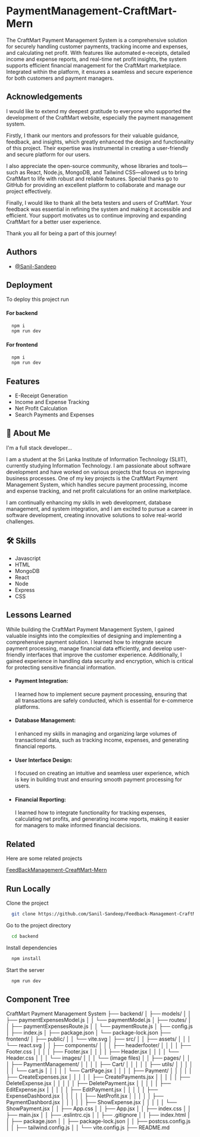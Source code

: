 
# PaymentManagement-CraftMart-Mern

The CraftMart Payment Management System is a comprehensive solution for securely handling customer payments, tracking income and expenses, and calculating net profit. With features like automated e-receipts, detailed income and expense reports, and real-time net profit insights, the system supports efficient financial management for the CraftMart marketplace. Integrated within the platform, it ensures a seamless and secure experience for both customers and payment managers.


## Acknowledgements

I would like to extend my deepest gratitude to everyone who supported the development of the CraftMart website, especially the payment management system.

Firstly, I thank our mentors and professors for their valuable guidance, feedback, and insights, which greatly enhanced the design and functionality of this project. Their expertise was instrumental in creating a user-friendly and secure platform for our users.

I also appreciate the open-source community, whose libraries and tools—such as React, Node.js, MongoDB, and Tailwind CSS—allowed us to bring CraftMart to life with robust and reliable features. Special thanks go to GitHub for providing an excellent platform to collaborate and manage our project effectively.

Finally, I would like to thank all the beta testers and users of CraftMart. Your feedback was essential in refining the system and making it accessible and efficient. Your support motivates us to continue improving and expanding CraftMart for a better user experience.

Thank you all for being a part of this journey!

## Authors

- [@Sanil-Sandeep](https://github.com/Sanil-Sandeep)


## Deployment

To deploy this project run

#### For backend
```bash
  npm i
  npm run dev
```

#### For frontend
```bash
  npm i
  npm run dev
```
## Features

- E-Receipt Generation
- Income and Expense Tracking
- Net Profit Calculation
- Search Payments and Expenses


## 🚀 About Me
I'm a full stack developer...

I am a student at the Sri Lanka Institute of Information Technology (SLIIT), currently studying Information Technology. I am passionate about software development and have worked on various projects that focus on improving business processes. One of my key projects is the CraftMart Payment Management System, which handles secure payment processing, income and expense tracking, and net profit calculations for an online marketplace.

I am continually enhancing my skills in web development, database management, and system integration, and I am excited to pursue a career in software development, creating innovative solutions to solve real-world challenges.
## 🛠 Skills


- Javascript
- HTML
- MongoDB
- React
- Node
- Express
- CSS
## Lessons Learned

While building the CraftMart Payment Management System, I gained valuable insights into the complexities of designing and implementing a comprehensive payment solution. I learned how to integrate secure payment processing, manage financial data efficiently, and develop user-friendly interfaces that improve the customer experience. Additionally, I gained experience in handling data security and encryption, which is critical for protecting sensitive financial information.


- #### Payment Integration: 
    I learned how to implement secure payment processing, ensuring that all transactions are safely conducted, which is essential for e-commerce platforms.

- #### Database Management:
    I enhanced my skills in managing and organizing large volumes of transactional data, such as tracking income, expenses, and generating financial reports.

- #### User Interface Design:
    I focused on creating an intuitive and seamless user experience, which is key in building trust and ensuring smooth payment processing for users.

- #### Financial Reporting:
    I learned how to integrate functionality for tracking expenses, calculating net profits, and generating income reports, making it easier for managers to make informed financial decisions.



## Related

Here are some related projects

[FeedBackManagement-CreaftMart-Mern](https://github.com/Sanil-Sandeep/Feedback-Management-CraftMart-MERN.git)


## Run Locally

Clone the project

```bash
  git clone https://github.com/Sanil-Sandeep/Feedback-Management-CraftMart-MERN.git
```

Go to the project directory

```bash
  cd backend
```

Install dependencies

```bash
  npm install
```

Start the server

```bash
  npm run dev
```


## Component Tree

CraftMart Payment Management System
├── backend/
│   ├── models/
│   │   ├── paymentExpensesModel.js
│   │   └── paymentModel.js
│   ├── routes/
│   │   ├── paymentExpensesRoute.js
│   │   └── paymentRoute.js
│   ├── config.js
│   ├── index.js
│   ├── package.json
│   └── package-lock.json
├── frontend/
│   ├── public/
│   │   └── vite.svg
│   ├── src/
│   │   ├── assets/
│   │   │   └── react.svg
│   │   ├── components/
│   │   │   ├── headerfooter/
│   │   │   │   ├── Footer.css
│   │   │   │   ├── Footer.jsx
│   │   │   │   ├── Header.jsx
│   │   │   │   └── Header.css
│   │   │   └── images/
│   │   │       └── (image files)
│   │   ├── pages/
│   │   │   ├── PaymentManagement/
│   │   │   │   ├── Cart/
│   │   │   │   │   ├── utils/
│   │   │   │   │   │   └── cart.js
│   │   │   │   │   └── CartPage.jsx
│   │   │   │   ├── Payment/
│   │   │   │   │   ├── CreateExpenses.jsx
│   │   │   │   │   ├── CreatePayments.jsx
│   │   │   │   │   ├── DeleteExpense.jsx
│   │   │   │   │   ├── DeletePayment.jsx
│   │   │   │   │   ├── EditExpense.jsx
│   │   │   │   │   ├── EditPayment.jsx
│   │   │   │   │   ├── ExpenseDashbord.jsx
│   │   │   │   │   ├── NetProfit.jsx
│   │   │   │   │   ├── PaymentDashbord.jsx
│   │   │   │   │   ├── ShowExpense.jsx
│   │   │   │   │   └── ShowPayment.jsx
│   │   ├── App.css
│   │   ├── App.jsx
│   │   ├── index.css
│   │   ├── main.jsx
│   │   ├── .eslintrc.cjs
│   │   ├── .gitignore
│   │   ├── index.html
│   │   ├── package.json
│   │   ├── package-lock.json
│   │   ├── postcss.config.js
│   │   ├── tailwind.config.js
│   │   └── vite.config.js
├── README.md

